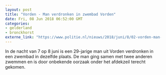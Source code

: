 ```yaml
---
layout: post
title: "Vorden - Man verdronken in zwembad Vorden"
date: Fri, 08 Jun 2018 06:52:00 GMT
categories: 
- gelderland 
- bronckhorst 
externe_link: "https://www.politie.nl/nieuws/2018/juni/8/02-vorden-man-verdronken-in-zwembad.html"
---
```


In de nacht van 7 op 8 juni is een 29-jarige man uit Vorden verdronken in een zwembad in dezelfde plaats. De man ging samen met twee anderen zwemmen en is door onbekende oorzaak onder het afdekzeil terecht gekomen.
